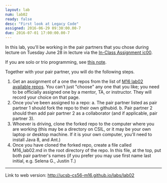 ```yaml
---
layout: lab
num: lab02
ready: false
desc: "First look at Legacy Code"
assigned: 2016-06-29 09:30:00.00-7
due: 2016-07-01 17:00:00.00-7
---
```



In this lab, you'll be working in the pair partners that you chose during lecture on Tuesday June 28 in lecture via the [In-Class Assignment ic00](hwk/ic00).

If you are solo or trio programming, see [this note](solo_and_trio).

Together with your pair partner, you will do the following steps.

1. Get an assignment of a one the repos from the list of [M16 lab02 available repos](repo_list).  You can't just "choose" any one that you like; you need to be officially assigned one by a mentor, TA, or instructor.   They will record your choice on that page.
2. Once you've been assigned to a repo:
    a. The pair partner listed as pair partner 1 should fork the repo to their own githubid.
    b. Pair partner 2 should then add pair partner 2 as a collaborator (and if applicable, pair partner 3).
3. Whoever is driving, clone the forked repo to the computer where you are working (this may be a directory on CSIL, or it may be
   your own laptop or desktop machine.  If it is your own computer, you'll need to install Java 8, and Ant.)
4. Once you have cloned the forked repo, create a file called M16_lab02.md in the root directory of the repo.   In this file, 
   at the top, put both pair partner's names (if you prefer you may use first name last initial, e.g. Selena G., Justin T.)





----

Link to web version: http://ucsb-cs56-m16.github.io/labs/lab02
